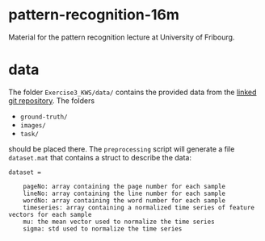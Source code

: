 # pattern-recognition-16m
Material for the pattern recognition lecture at University of Fribourg.
# data
The folder `Exercise3_KWS/data/` contains the provided data from the [linked git repository](https://github.com/lunactic/PatRec16_KWS_Data). The folders 
- `ground-truth/`
- `images/`
- `task/`

should be placed there. The `preprocessing` script will generate a file `dataset.mat` that contains a struct to describe the data:

    dataset = 

        pageNo: array containing the page number for each sample
        lineNo: array containing the line number for each sample
        wordNo: array containing the word number for each sample
        timeseries: array containing a normalized time series of feature vectors for each sample
        mu: the mean vector used to normalize the time series
        sigma: std used to normalize the time series